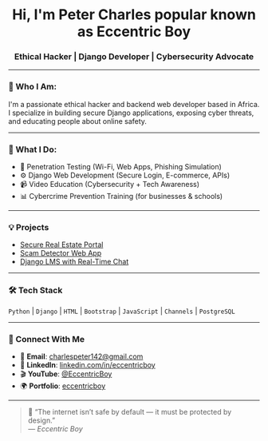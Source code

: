 <h1 align="center">Hi, I'm Peter Charles popular known as Eccentric Boy</h1>
<h3 align="center">Ethical Hacker | Django Developer | Cybersecurity Advocate</h3>

---

### 🧠 Who I Am:
I'm a passionate ethical hacker and backend web developer based in Africa.  
I specialize in building secure Django applications, exposing cyber threats, and educating people about online safety.

---

### 💼 What I Do:
- 🔐 Penetration Testing (Wi-Fi, Web Apps, Phishing Simulation)
- ⚙️ Django Web Development (Secure Login, E-commerce, APIs)
- 📹 Video Education (Cybersecurity + Tech Awareness)
- 📊 Cybercrime Prevention Training (for businesses & schools)

---

### 💡 Projects
- [Secure Real Estate Portal](https://github.com/eccentricboy/real-estate-secure)
- [Scam Detector Web App](https://github.com/eccentricboy/scam-detector)
- [Django LMS with Real-Time Chat](https://github.com/eccentricboy/django-lms)

---

### 🛠️ Tech Stack
`Python` | `Django` | `HTML` | `Bootstrap` | `JavaScript` | `Channels` | `PostgreSQL`

---

### 📲 Connect With Me  
- 📩 **Email**: charlespeter142@gmail.com 
- 🧠 **LinkedIn**: [linkedin.com/in/eccentricboy](https://linkedin.com/in/peter-charles142) 
- 🎬 **YouTube**: [@EccentricBoy](https://youtube.com/@Eccentricboy142)  
- 🌍 **Portfolio**: [eccentricboy](https://infinitehackers.pythonanywhere.com)

---

> 🧠 “The internet isn’t safe by default — it must be protected by design.”  
> — *Eccentric Boy*
